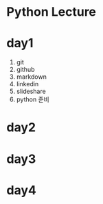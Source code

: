 # Python Lecture

# day1

1. git
2. github
3. markdown
4. linkedin
5. slideshare
6. python 준비


# day2

# day3

# day4

